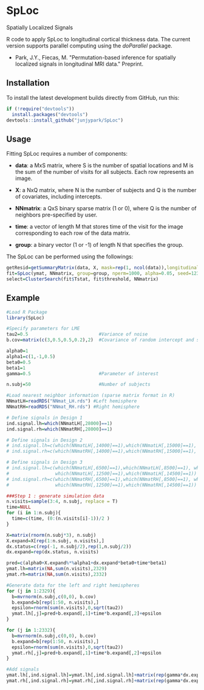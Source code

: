 # SpLoc

Spatially Localized Signals

R code to apply SpLoc to longitudinal cortical thickness data. The current version supports parallel computing using the *doParallel* package.

* Park, J.Y., Fiecas, M. "Permutation-based inference for spatially localized signals in longitudinal MRI data." Preprint.


## Installation
To install the latest development builds directly from GitHub, run this:

```R
if (!require("devtools"))
  install.packages("devtools")
devtools::install_github("junjypark/SpLoc")
```

## Usage
Fitting SpLoc requires a number of components:

* **data**: a MxS matrix, where S is the number of spatial locations and M is the sum of the number of visits for all subjects. Each row represents an image.

* **X**: a NxQ matrix, where N is the number of subjects and Q is the number of covariates, including intercepts.

* **NNmatrix**: a QxS binary sparse matrix (1 or 0), where Q is the number of neighbors pre-specified by user.

* **time**: a vector of length M that stores time of the visit for the image corresponding to each row of the data matrix.

* **group**: a binary vector (1 or -1) of length N that specifies the group.

The SpLoc can be performed using the followings:

```R
getResid=getSummaryMatrix(data, X, mask=rep(1, ncol(data)),longitudinal=T, n.visits, randomslope=T,  NNmatrix, time.var)
fit=SpLoc(ymat, NNmatrix, group=group, nperm=1000, alpha=0.05, seed=1234)
select=ClusterSearch(fit$Tstat, fit$threshold, NNmatrix)
```


## Example

```R
#Load R Package
library(SpLoc)

#Specify parameters for LME
tau2=0.5                          #Variance of noise
b.cov=matrix(c(3,0.5,0.5,0.2),2)  #Covariance of random intercept and slope

alpha0=1
alpha1=c(1,-1,0.5)
beta0=0.5
beta1=1
gamma=0.5                         #Parameter of interest

n.subj=50                         #Number of subjects

#Load nearest neighbor information (sparse matrix format in R)
NNmatLH=readRDS("NNmat_LH.rds") #Left hemisphere
NNmatRH=readRDS("NNmat_RH.rds") #Right hemisphere

# Define signals in Design 1
ind.signal.lh=which(NNmatLH[,28000]==1)
ind.signal.rh=which(NNmatRH[,28000]==1)

# Define signals in Design 2
# ind.signal.lh=c(which(NNmatLH[,14000]==1),which(NNmatLH[,15000]==1), which(NNmatLH[,16000]==1))
# ind.signal.rh=c(which(NNmatRH[,14000]==1),which(NNmatRH[,15000]==1), which(NNmatRH[,16000]==1))

# Define signals in Design 3
# ind.signal.lh=c(which(NNmatLH[,6500]==1),which(NNmatLH[,8500]==1), which(NNmatLH[,10500]==1),
#                 which(NNmatLH[,12500]==1),which(NNmatLH[,14500]==1))
# ind.signal.rh=c(which(NNmatRH[,6500]==1),which(NNmatRH[,8500]==1), which(NNmatRH[,10500]==1),
#                 which(NNmatRH[,12500]==1),which(NNmatRH[,14500]==1))

###Step 1 : generate simulation data
n.visits=sample(3:4, n.subj, replace = T)
time=NULL 
for (i in 1:n.subj){
  time=c(time, (0:(n.visits[i]-1))/2 ) 
}

X=matrix(rnorm(n.subj*3), n.subj) 
X.expand=X[rep(1:n.subj, n.visits),]
dx.status=c(rep(-1, n.subj/2),rep(1,n.subj/2)) 
dx.expand=rep(dx.status, n.visits)

pred=c(alpha0+X.expand%*%alpha1+dx.expand*beta0+time*beta1)
ymat.lh=matrix(NA,sum(n.visits),2329) 
ymat.rh=matrix(NA,sum(n.visits),2332) 

#Generate data for the left and right hemispheres
for (j in 1:2329){ 
  b=mvrnorm(n.subj,c(0,0), b.cov) 
  b.expand=b[rep(1:50, n.visits),]
  epsilon=rnorm(sum(n.visits),0,sqrt(tau2))
  ymat.lh[,j]=pred+b.expand[,1]+time*b.expand[,2]+epsilon 
}

for (j in 1:2332){
  b=mvrnorm(n.subj,c(0,0), b.cov)
  b.expand=b[rep(1:50, n.visits),]
  epsilon=rnorm(sum(n.visits),0,sqrt(tau2))
  ymat.rh[,j]=pred+b.expand[,1]+time*b.expand[,2]+epsilon
}

#Add signals
ymat.lh[,ind.signal.lh]=ymat.lh[,ind.signal.lh]+matrix(rep(gamma*dx.expand*time, length(ind.signal.lh)), sum(n.visits) )
ymat.rh[,ind.signal.rh]=ymat.rh[,ind.signal.rh]+matrix(rep(gamma*dx.expand*time, length(ind.signal.rh)), sum(n.visits) )
```
